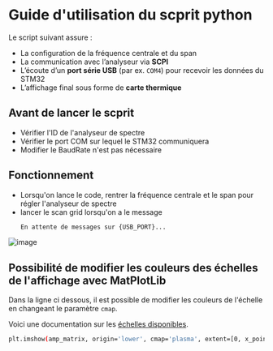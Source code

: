 # Guide d'utilisation du scprit python

Le script suivant assure :

- La configuration de la fréquence centrale et du span
- La communication avec l’analyseur via **SCPI**
- L’écoute d’un **port série USB** (par ex. `COM4`) pour recevoir les données du STM32
- L’affichage final sous forme de **carte thermique**


## Avant de lancer le scprit

- Vérifier l'ID de l'analyseur de spectre
- Vérifier le port COM sur lequel le STM32 communiquera
- Modifier le BaudRate n'est pas nécessaire

## Fonctionnement

- Lorsqu'on lance le code, rentrer la fréquence centrale et le span pour régler l'analyseur de spectre
- lancer le scan grid lorsqu'on a le message
    ```bash
    En attente de messages sur {USB_PORT}...
    ```
![image](https://github.com/user-attachments/assets/dd9f0be2-70d3-4a48-be43-879eb39171eb)
    
## Possibilité de modifier les couleurs des échelles de l'affichage avec MatPlotLib

Dans la ligne ci dessous, il est possible de modifier les couleurs de l'échelle en changeant le paramètre `cmap`.
    
Voici une documentation sur les [échelles disponibles](https://matplotlib.org/stable/users/explain/colors/colormaps.html).
```bash
plt.imshow(amp_matrix, origin='lower', cmap='plasma', extent=[0, x_points, 0, y_points])
```

